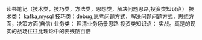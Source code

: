 读书笔记（技术类，技巧类，方法类，思想类，解决问题思路,投资类知识点）
技术类： kafka,mysql
技巧类：debug,思考问题方式，解决问题问题方式，思想方面，决策方面(自信)
业务类： 理清业务场景思路
投资类知识点：
实战。真是的现实的战场往往比理论中的要残酷百倍
